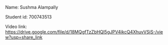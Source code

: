 Name: Sushma Alampally

Student id: 700743513


Video link: https://drive.google.com/file/d/18MQgfTzZbHQI5gJPV4ikcQ4XhuvVSjS-/view?usp=share_link
